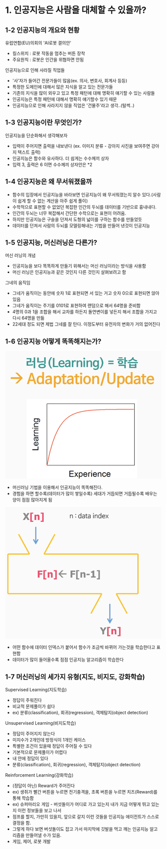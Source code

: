 # 1. 인공지능은 사람을 대체할 수 있을까?  

## 1-2 인공지능의 개요와 현황  

유럽연합(EU)의회의 'AI로봇 결의안'  

- 킬스위치 : 로봇 작동을 멈추는 버튼 장착  
- 주요원칙 : 로봇은 인간을 위협하면 안됨  

인공지능으로 인해 사라질 직업들  

- '사'자가 들어간 전문가들이 많음(ex. 의사, 변호사, 회계사 등등)
- 특정한 도메인에 대해서 많은 지식을 알고 있는 전문가들  
- 기존의 지식을 많이 외우고 있고 특정 패턴에 대해 명확히 얘기할 수 있는 사람들  
- 인공지능은 특정 패턴에 대해서 명확히 얘기할수 있기 때문  
- 인공지능으로 인해 사라지지 않을 직업은 '건물주'라고 생각..(털썩..)  

## 1-3 인공지능이란 무엇인가?  

인공지능을 단순화해서 생각해보자  

- 입력이 주어지면 출력을 내보낸다 (ex. 이미지 분류 - 강아지 사진을 보여주면 강아지 텍스트 출력)  
- 인공지능은 함수와 유사하다. 더 쉽게는 수수께끼 상자  
- 입력 3, 출력은 6 이면 수수께끼 상자안은 *2  

## 1-4 인공지능은 왜 무서워졌을까  

- 함수의 입장에서 인공지능을 바라보면 인공지능이 왜 무서워졌는지 알수 있다.(사람이 쉽게 할 수 없는 계산을 아주 쉽게 풀이)  
- 수학적으로 표현할 수 없었던 복잡한 인간의 두뇌를 데이터를 기반으로 흉내내다.  
- 인간의 두뇌는 너무 복잡해서 간단한 수학으로는 표현이 어려움.  
- 하지만 인공지능은 구슬을 던져서 도형의 넓이를 구하는 함수를 만들었듯 
- 데이터를 던져서 사람의 두뇌를 모델링해내는 기법을 만들어 낸것이 인공지능  

## 1-5 인공지능, 머신러닝은 다른가?  

머신 러닝의 개념  
- 인공지능을 보다 똑똑하게 만들기 위해서는 머신 러닝이라는 방식을 사용함  
- 머신 러닝은 인공지능과 같은 것인지 다른 것인지 살펴보려고 함  

그네의 움직임  

- 그네가 움직이는 동안에 숫자 1로 표현되면 서 있는 거고 숫자 0으로 표현되면 앉아 있음  
- 그네가 움직이는 주기를 0101로 표현하여 랜덤으로 해서 64명을 준비함  
- 4명의 0과 1을 조합을 해서 교차를 하든지 돌연변이를 넣든지 해서 조합을 가지고 다시 64명을 만듦
- 22세대 정도 되면 제법 그네를 잘 탄다. 이정도부터 유전자의 변화가 거의 없어진다

## 1-6 인공지능 어떻게 똑똑해지는가?  

![](./img/learning_01.png)

- 머신러닝 기법을 이용해서 인공지능이 똑똑해진다.  
- 경험을 하면 할수록(데이터가 많이 쌓일수록) 세대가 거듭되면 거듭될수록 배우는 양이 점점 많아지게 됨  

![](./img/learning_02.png)

- 어떤 함수에 데이터 인덱스가 붙어서 함수가 조금씩 바뀌어 가는것을 학습한다고 표현함
- 데이터가 많이 들어올수록 점점 인공지능 알고리즘이 학습한다

## 1-7 머신러닝의 세가지 유형(지도, 비지도, 강화학습)

Supervised Learning(지도학습)  

- 정답이 주워진다
- 비교적 문제풀이가 쉽다
- ex) 분류(classification), 회귀(regression), 객체탐지(object detection)

Unsupervised Learning(비지도학습)  

- 정답이 주어지지 않는다
- 미지수가 2개인데 방정식이 1개인 케이스
- 특별한 조건이 있을때 정답이 주어질 수 있다  
- 기본적으로 문제풀이가 어렵다  
- 내 안에 정답이 있다  
- 분류(classification), 회귀(regression), 객체탐지(object detection)

Reinforcement Learning(강화학습)

- (정답이 아닌) Reward가 주어진다  
- ex) 생쥐가 빨간 버튼을 누르면 전기충격을, 초록 버튼을 누르면 치즈(Reward)를 통해 학습함
- ex) 슈퍼마리오 게임 - 버섯돌이가 어디로 가고 있는지 내가 지금 어떻게 뛰고 있는지 이런 정보들을 보고 나서 
- 점프를 할지, 가만히 있을지, 앞으로 갈지 이런 것들을 인공지능 에이전트가 스스로 결정을 함.
- 그렇게 하다 보면 버섯돌이도 잡고 가서 마지막에 깃발을 먹고 깨는 인공지능 알고리즘을 만들어낼 수가 있음.
- 게임, 제어, 로봇 개발
